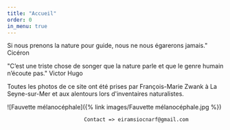 ```yaml
---
title: "Accueil"
order: 0
in_menu: true
---
```

Si nous prenons la nature pour guide, nous ne nous égarerons jamais."  Cicéron      
               

"C’est une triste chose de songer que la nature parle et que le genre humain n’écoute pas."  Victor Hugo

Toutes les photos de ce site ont été prises par François-Marie Zwank à La Seyne-sur-Mer et aux alentours lors d'inventaires naturalistes. 

 
![Fauvette mélanocéphale]({% link images/Fauvette mélanocéphale.jpg %}) 


                             Contact => eiramsiocnarf@gmail.com 